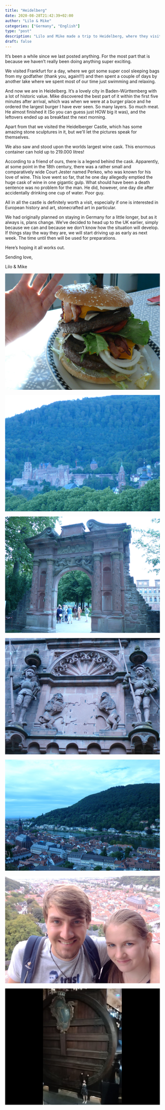 ```yaml
---
title: "Heidelberg"
date: 2020-08-28T21:42:39+02:00
author: "Lilo & Mike"
categories: ["Germany", "English"]
type: "post"
description: "Lilo and Mike made a trip to Heidelberg, where they visited the castle, gawked at a cask and laughed at a legend."
draft: false
---
```


It’s been a while since we last posted anything. For the most part that is because we haven’t really been doing anything super exciting.

We visited Frankfurt for a day, where we got some super cool sleeping bags from my godfather (thank you, again!!!) and then spent a couple of days by another lake where we spent most of our time just swimming and relaxing.

And now we are in Heidelberg. It’s a lovely city in Baden-Württemberg with a lot of historic value. Mike discovered the best part of it within the first five minutes after arrival, which was when we were at a burger place and he ordered the largest burger I have ever seen. So many layers. So much meat. He almost finished it (So you can guess just HOW big it was), and the leftovers ended up as breakfast the next morning.

Apart from that we visited the Heidelberger Castle, which has some amazing stone sculptures in it, but we'll let the pictures speak for themselves.

We also saw and stood upon the worlds largest wine cask. This enormous container can hold up to 219.000 litres!

According to a friend of ours, there is a legend behind the cask. Apparently, at some point in the 18th century, there was a rather small and comparatively wide Court Jester named Perkeo, who was known for his love of wine. This love went so far, that he one day allegedly emptied the huge cask of wine in one gigantic gulp. What should have been a death sentence was no problem for the man. He did, however, one day die after accidentally drinking one cup of water. Poor guy.

All in all the castle is definitely worth a visit, especially if one is interested in European history and art, stonecrafted art in particular.

We had originally planned on staying in Germany for a little longer, but as it always is, plans change. We’ve decided to head up to the UK earlier, simply because we can and because we don’t know how the situation will develop. If things stay the way they are, we will start driving up as early as next week. The time until then will be used for preparations.

Here’s hoping it all works out.

Sending love,

Lilo & Mike

<div class="swiper-container"><div class="swiper-wrapper"><div class="swiper-slide">

![Burger](01_burger.jpg)

</div><div class="swiper-slide">

![Heidelberg Castle](02_castle.jpg)

</div><div class="swiper-slide">

![Arch](03_arch.jpg)

</div><div class="swiper-slide">

![Stone Door](05_stone_door.jpg)

</div><div class="swiper-slide">

![View of Heidelberg](06_heidelberg.jpg)

</div><div class="swiper-slide">

![Lilo and Mike at Heidelberg Castle](07_lilo-and-mike.jpg)

</div><div class="swiper-slide">

![Lilo and The Cask](08_lilo-and-cask.jpg)

</div></div><div class="swiper-button-prev"></div><div class="swiper-button-next"></div></div>
